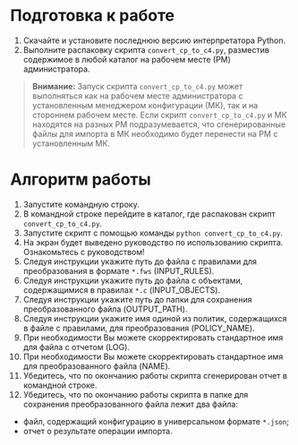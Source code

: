 # Подготовка к работе

1. Скачайте и установите последнюю версию интерпретатора Python.
2. Выполните распаковку скрипта `convert_cp_to_c4.py`, разместив содержимое в любой каталог на рабочем месте (РМ) администратора.

>**Внимание:** Запуск скрипта `convert_cp_to_c4.py` может выполняться как на рабочем месте администратора с установленным менеджером конфигурации (МК), так и на стороннем рабочем месте. Если скрипт `convert_cp_to_c4.py` и МК находятся на разных РМ подразумевается, что сгенерированные файлы для импорта в МК необходимо будет перенести на РМ с установленным МК.

# Алгоритм работы

1. Запустите командную строку.
2. В командной строке перейдите в каталог, где распакован скрипт `convert_cp_to_c4.py`.
3. Запустите скрипт с помощью команды `python convert_cp_to_c4.py`.
4. На экран будет выведено руководство по использованию скрипта. Ознакомьтесь с руководством!
5. Следуя инструкции укажите путь до файла c правилами для преобразования в формате `*.fws` (INPUT_RULES).
6. Следуя инструкции укажите путь до файла c объектами, содержащимися в правилах `*.с` (INPUT_OBJECTS).
7. Следуя инструкции укажите путь до папки для сохранения преобразованного файла (OUTPUT_PATH).
8. Следуя инструкции укажите имя одиной из политик, содержащихся в файле с правилами, для преобразования (POLICY_NAME).
9. При необходимости Вы можете скорректировать стандартное имя для файла с отчетом (LOG).
10. При необходимости Вы можете скорректировать стандартное имя для преобразованного файла (NAME).
11. Убедитесь, что по окончанию работы скрипта сгенерирован отчет в командной строке.
12. Убедитесь, что по окончанию работы скрипта в папке для сохранения преобразованного файла лежит два файла:
  - файл, содержащий конфигурацию в универсальном формате `*.json`; 
  - отчет о результате операции импорта.
